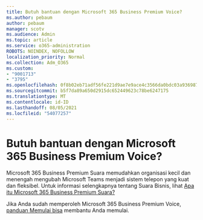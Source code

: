 ```yaml
---
title: Butuh bantuan dengan Microsoft 365 Business Premium Voice?
ms.author: pebaum
author: pebaum
manager: scotv
ms.audience: Admin
ms.topic: article
ms.service: o365-administration
ROBOTS: NOINDEX, NOFOLLOW
localization_priority: Normal
ms.collection: Adm_O365
ms.custom:
- "9001713"
- "3795"
ms.openlocfilehash: 0f8b02eb71adf56fe221d9ae7e9ace4c3566da0bdc03a93698746e938a36a283
ms.sourcegitcommit: b5f7da89a650d2915dc652449623c78be6247175
ms.translationtype: MT
ms.contentlocale: id-ID
ms.lasthandoff: 08/05/2021
ms.locfileid: "54077257"
---
```

# <a name="need-help-with-microsoft-365-business-premium-voice"></a>Butuh bantuan dengan Microsoft 365 Business Premium Voice?

Microsoft 365 Business Premium Suara memudahkan organisasi kecil dan menengah mengubah Microsoft Teams menjadi sistem telepon yang kuat dan fleksibel. Untuk informasi selengkapnya tentang Suara Bisnis, lihat [Apa itu Microsoft 365 Business Premium Suara?](https://docs.microsoft.com/microsoftteams/business-voice/whats-business-voice)

Jika Anda sudah memperoleh Microsoft 365 Business Premium Voice, [panduan Memulai bisa](https://docs.microsoft.com/microsoftteams/business-voice/use-getting-started-wizard) membantu Anda memulai. 
